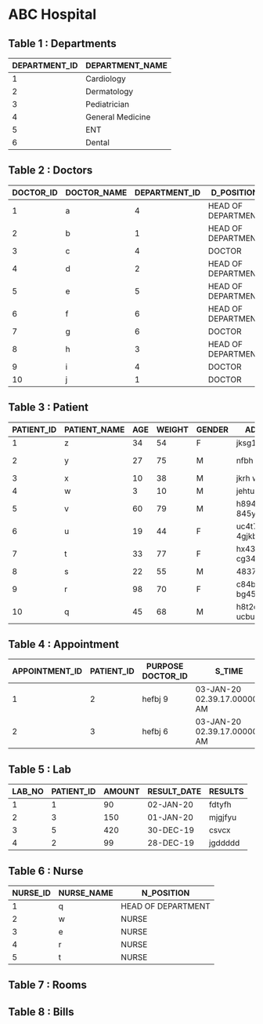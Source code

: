 # ABC Hospital

## Table 1 : Departments

| DEPARTMENT_ID | DEPARTMENT_NAME  |
|---------------|------------------|
| 1             | Cardiology       |
| 2             | Dermatology      |
| 3             | Pediatrician     |
| 4             | General Medicine |
| 5             | ENT              |
| 6             | Dental           |

## Table 2 : Doctors

| DOCTOR_ID | DOCTOR_NAME | DEPARTMENT_ID | D_POSITION         |
|-----------|-------------|---------------|--------------------|
| 1         | a           | 4             | HEAD OF DEPARTMENT |
| 2         | b           | 1             | HEAD OF DEPARTMENT |
| 3         | c           | 4             | DOCTOR             |
| 4         | d           | 2             | HEAD OF DEPARTMENT |
| 5         | e           | 5             | HEAD OF DEPARTMENT |
| 6         | f           | 6             | HEAD OF DEPARTMENT |
| 7         | g           | 6             | DOCTOR             |
| 8         | h           | 3             | HEAD OF DEPARTMENT |
| 9         | i           | 4             | DOCTOR             |
| 10        | j           | 1             | DOCTOR             |

## Table 3 : Patient
| PATIENT_ID | PATIENT_NAME | AGE | WEIGHT | GENDER | ADDRESS               | PHONE_NUMBER | DISEASE          | DOCTOR_ID | ENTRY_DATE | PATIENT_TYPE |
|------------|--------------|-----|--------|--------|-----------------------|--------------|------------------|-----------|------------|--------------|
| 1          | z            | 34  | 54     | F      | jksg12yu              | 9182656261   | ALLERGY          | 4         | 01-JAN-20  | IN           |
| 2          | y            | 27  | 75     | M      | nfbh ruyf7            | 3648573489   | GENERAL CHECK-UP | 9         | 02-JAN-20  | OUT          |
| 3          | x            | 10  | 38     | M      | jkrh wguitj4hh        | 2768756868   | TOOTH ACHE       | 6         | 01-JAN-20  | OUT          |
| 4          | w            | 3   | 10     | M      | jehtu irgfuruih       | 9858876451   | FEVER            | 8         | 01-JAN-20  | IN           |
| 5          | v            | 60  | 79     | M      | h8945ty7 845yhgui45hv | 9754873675   | CARDIAC ARREST   | 10        | 01-JAN-20  | IN           |
| 6          | u            | 19  | 44     | F      | uc4t78 4gjkbtc85      | 823697765    | HEAD ACHE        | 3         | 01-JAN-20  | OUT          |
| 7          | t            | 33  | 77     | F      | hx43gr7 cg34ug        | 9768854783   | CAVITY           | 6         | 01-JAN-20  | OUT          |
| 8          | s            | 22  | 55     | M      | 4837ucb               | 6756478657   | HEARING LOSS     | 5         | 01-JAN-20  | OUT          |
| 9          | r            | 98  | 70     | F      | c84b5u8 bg45u         | 3847567867   | COMMON COLD      | 1         | 01-JAN-20  | OUT          |
| 10         | q            | 45  | 68     | M      | h8t2c45 ucbutg2i      | 834564657    | ATHEROSCLEROSIS  | 2         | 01-JAN-20  | IN           |

## Table 4 : Appointment
|APPOINTMENT_ID|	PATIENT_ID	|PURPOSE	DOCTOR_ID|	S_TIME	                    |           E_TIME           |
|--------------|--------------|------------------|------------------------------|----------------------------|
|1	           |2	            | hefbj	 9	       | 03-JAN-20 02.39.17.000000 AM	|03-JAN-20 02.59.27.000000 AM|
|2	           |3	            | hefbj	 6	       | 03-JAN-20 02.39.17.000000 AM	|03-JAN-20 02.59.27.000000 AM|

## Table 5 : Lab

| LAB_NO | PATIENT_ID | AMOUNT | RESULT_DATE | RESULTS |
|--------|------------|--------|-------------|---------|
| 1      | 1          | 90     | 02-JAN-20   | fdtyfh  |
| 2      | 3          | 150    | 01-JAN-20   | mjgjfyu |
| 3      | 5          | 420    | 30-DEC-19   | csvcx   |
| 4      | 2          | 99     | 28-DEC-19   | jgddddd |

## Table 6 : Nurse

|NURSE_ID	|NURSE_NAME	|N_POSITION        |
|---------|-----------|------------------|
|1	      |q	        |HEAD OF DEPARTMENT|
|2        |w          |NURSE             |
|3	      |e	        |NURSE             |
|4	      |r	        |NURSE             |
|5	      |t	        |NURSE             |
## Table 7 : Rooms
## Table 8 : Bills
